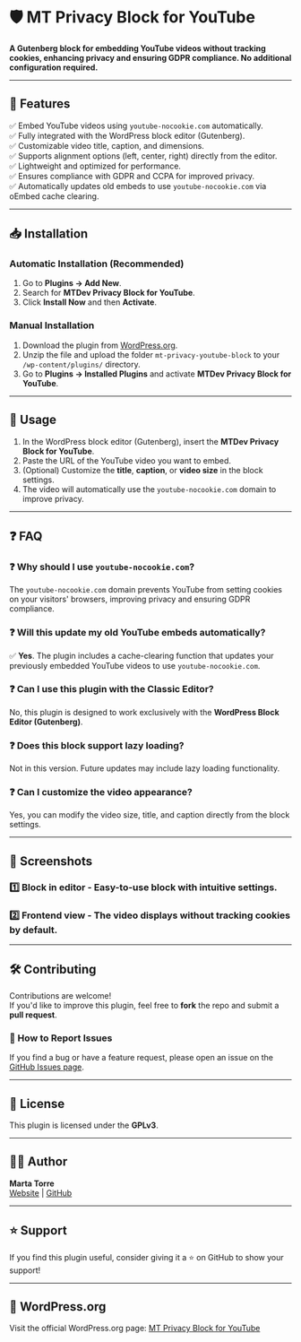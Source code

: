 # 🛡️ MT Privacy Block for YouTube

**A Gutenberg block for embedding YouTube videos without tracking cookies, enhancing privacy and ensuring GDPR compliance. No additional configuration required.**

---

## 🚀 Features
✅ Embed YouTube videos using `youtube-nocookie.com` automatically.  
✅ Fully integrated with the WordPress block editor (Gutenberg).  
✅ Customizable video title, caption, and dimensions.  
✅ Supports alignment options (left, center, right) directly from the editor.  
✅ Lightweight and optimized for performance.  
✅ Ensures compliance with GDPR and CCPA for improved privacy.  
✅ Automatically updates old embeds to use `youtube-nocookie.com` via oEmbed cache clearing.

---

## 📥 Installation
### Automatic Installation (Recommended)
1. Go to **Plugins → Add New**.
2. Search for **MTDev Privacy Block for YouTube**.
3. Click **Install Now** and then **Activate**.

### Manual Installation
1. Download the plugin from [WordPress.org](https://wordpress.org/plugins/).
2. Unzip the file and upload the folder `mt-privacy-youtube-block` to your `/wp-content/plugins/` directory.
3. Go to **Plugins → Installed Plugins** and activate **MTDev Privacy Block for YouTube**.

---

## 🎯 Usage
1. In the WordPress block editor (Gutenberg), insert the **MTDev Privacy Block for YouTube**.  
2. Paste the URL of the YouTube video you want to embed.  
3. (Optional) Customize the **title**, **caption**, or **video size** in the block settings.  
4. The video will automatically use the `youtube-nocookie.com` domain to improve privacy.

---

## ❓ FAQ
### ❓ Why should I use `youtube-nocookie.com`?
The `youtube-nocookie.com` domain prevents YouTube from setting cookies on your visitors' browsers, improving privacy and ensuring GDPR compliance.

### ❓ Will this update my old YouTube embeds automatically?
✅ **Yes**. The plugin includes a cache-clearing function that updates your previously embedded YouTube videos to use `youtube-nocookie.com`.

### ❓ Can I use this plugin with the Classic Editor?
No, this plugin is designed to work exclusively with the **WordPress Block Editor (Gutenberg)**.

### ❓ Does this block support lazy loading?
Not in this version. Future updates may include lazy loading functionality.

### ❓ Can I customize the video appearance?
Yes, you can modify the video size, title, and caption directly from the block settings.

---

## 📸 Screenshots
### 1️⃣ **Block in editor** - Easy-to-use block with intuitive settings.
### 2️⃣ **Frontend view** - The video displays without tracking cookies by default.

---

## 🛠️ Contributing
Contributions are welcome!  
If you'd like to improve this plugin, feel free to **fork** the repo and submit a **pull request**.

### 📣 How to Report Issues
If you find a bug or have a feature request, please open an issue on the [GitHub Issues page](https://github.com/martatorredev/mtdev-privacy-youtube-block/issues).

---

## 📝 License
This plugin is licensed under the **GPLv3**.

---

## 👩‍💻 Author
**Marta Torre**  
[Website](https://martatorre.dev) | [GitHub](https://github.com/martatorredev)

---

## ⭐ Support
If you find this plugin useful, consider giving it a ⭐ on GitHub to show your support!

---

## 🔗 WordPress.org
Visit the official WordPress.org page: [MT Privacy Block for YouTube](https://wordpress.org/plugins/mtdev-privacy-youtube-block/)

